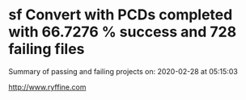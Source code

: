 # sf Convert with PCDs completed with 66.7276 % success and 728 failing files

Summary of passing and failing projects on: 2020-02-28 at 05:15:03

http://www.ryffine.com
